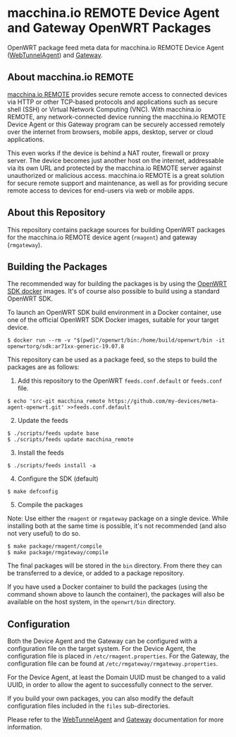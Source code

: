 # macchina.io REMOTE Device Agent and Gateway OpenWRT Packages

OpenWRT package feed meta data for macchina.io REMOTE Device Agent
([WebTunnelAgent](https://github.com/my-devices/sdk/blob/master/WebTunnel/WebTunnelAgent))
and [Gateway](https://github.com/my-devices/gateway).

## About macchina.io REMOTE

[macchina.io REMOTE](https://macchina.io/remote) provides secure remote access to connected devices
via HTTP or other TCP-based protocols and applications such as secure shell (SSH) or
Virtual Network Computing (VNC). With macchina.io REMOTE, any network-connected device
running the macchina.io REMOTE Device Agent or this Gateway program can be securely accessed remotely over the
internet from browsers, mobile apps, desktop, server or cloud applications.

This even works if the device is behind a NAT router, firewall or proxy server.
The device becomes just another host on the internet, addressable via its own URL and
protected by the macchina.io REMOTE server against unauthorized or malicious access.
macchina.io REMOTE is a great solution for secure remote support and maintenance,
as well as for providing secure remote access to devices for end-users via web or
mobile apps.

## About this Repository

This repository contains package sources for building OpenWRT packages
for the macchina.io REMOTE device agent (`rmagent`) and gateway (`rmgateway`).

## Building the Packages

The recommended way for building the packages is by using the [OpenWRT SDK docker](https://hub.docker.com/r/openwrtorg/sdk)
images. It's of course also possible to build using a standard OpenWRT SDK.

To launch an OpenWRT SDK build environment in a Docker container, use one of the
official OpenWRT SDK Docker images, suitable for your target device.

```
$ docker run --rm -v "$(pwd)"/openwrt/bin:/home/build/openwrt/bin -it openwrtorg/sdk:ar71xx-generic-19.07.8
```

This repository can be used as a package feed, so the steps to build the packages
are as follows:

1. Add this repository to the OpenWRT `feeds.conf.default` or `feeds.conf` file.

```
$ echo 'src-git macchina_remote https://github.com/my-devices/meta-agent-openwrt.git' >>feeds.conf.default
```

2. Update the feeds

```
$ ./scripts/feeds update base
$ ./scripts/feeds update macchina_remote
```

3. Install the feeds

```
$ ./scripts/feeds install -a
```

4. Configure the SDK (default)

```
$ make defconfig
```

5. Compile the packages

Note: Use either the `rmagent` or `rmgateway` package on a single device.
While installing both at the same time is possible, it's not recommended
(and also not very useful) to do so.

```
$ make package/rmagent/compile
$ make package/rmgateway/compile
```

The final packages will be stored in the `bin` directory. From there they can
be transferred to a device, or added to a package repository.

If you have used a Docker container to build the packages (using the command shown
above to launch the container), the packages will also be available on the
host system, in the `openwrt/bin` directory.

## Configuration

Both the Device Agent and the Gateway can be configured with a configuration file
on the target system. For the Device Agent, the configuration file is placed
in `/etc/rmagent.properties`. For the Gateway, the configuration file can be
found at `/etc/rmgateway/rmgateway.properties`.

For the Device Agent, at least the Domain UUID must be changed to a valid UUID,
in order to allow the agent to successfully connect to the server.

If you build your own packages, you can also modify the default configuration files
included in the `files` sub-directories.

Please refer to the [WebTunnelAgent](https://github.com/my-devices/sdk/blob/master/WebTunnel/WebTunnelAgent/README.md)
and [Gateway](https://github.com/my-devices/gateway/blob/master/README.md) documentation
for more information.
